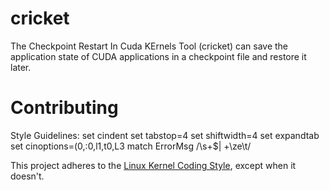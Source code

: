 # cricket

The Checkpoint Restart In Cuda KErnels Tool (cricket)  can save the application state of CUDA applications in a checkpoint file and restore it later.

# Contributing

Style Guidelines:
set cindent
set tabstop=4
set shiftwidth=4
set expandtab
set cinoptions=(0,:0,l1,t0,L3
match ErrorMsg /\s\+$\| \+\ze\t/

This project adheres to the [Linux Kernel Coding Style](https://www.kernel.org/doc/html/v4.10/process/coding-style.html), except when it doesn't.